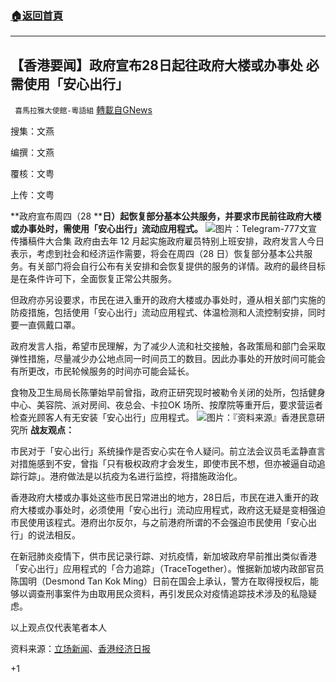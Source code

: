 ###  [:house:返回首頁](https://github.com/ourhimalayas/txt)
---

## 【香港要闻】政府宣布28日起往政府大楼或办事处 必需使用「安心出行」
` 喜馬拉雅大使館-粵語組` [轉載自GNews](https://gnews.org/zh-hans/818127/)

搜集：文燕

编撰：文燕

覆核：文粤

上传：文粤

**政府宣布周四（28 ****日）起恢复部分基本公共服务，并要求市民前往政府大楼或办事处时，需使用「安心出行」流动应用程式。**
![]()![](https://gnews.org/wp-content/uploads/2021/01/photo_2021-01-27_01-06-33-1.jpg)图片：Telegram-777文宣传播稿件大合集
政府由去年 12 月起实施政府雇员特别上班安排，政府发言人今日表示，考虑到社会和经济运作需要，将会在周四（28 日）恢复部分基本公共服务。有关部门将会自行公布有关安排和会恢复提供的服务的详情。政府的最终目标是在条件许可下，全面恢复正常公共服务。

但政府亦另设要求，市民在进入重开的政府大楼或办事处时，遵从相关部门实施的防疫措施，包括使用「安心出行」流动应用程式、体温检测和人流控制安排，同时要一直佩戴口罩。

政府发言人指，希望市民理解，为了减少人流和社交接触，各政策局和部门会采取弹性措施，尽量减少办公地点同一时间员工的数目。因此办事处的开放时间可能会有所更改，市民轮候服务的时间亦可能会延长。

食物及卫生局局长陈肇始早前曾指，政府正研究现时被勒令关闭的处所，包括健身中心、美容院、派对房间、夜总会、卡拉OK 场所、按摩院等重开后，要求营运者检查光顾客人有无安装「安心出行」应用程式。
![]()![](https://gnews.org/wp-content/uploads/2021/01/photo_2021-01-27_01-07-13-2.jpg)图片：『资料来源』香港民意研究所
**战友观点：**

市民对于「安心出行」系统操作是否安心实在令人疑问。前立法会议员毛孟静直言对措施感到不安，曾指「只有极权政府才会发生，即使市民不想，但亦被逼自动追踪行踪」。港府做法是以抗疫为名进行监控，将措施政治化。

香港政府大楼或办事处这些市民日常进出的地方，28日后，市民在进入重开的政府大楼或办事处时，必须使用「安心出行」流动应用程式，政府这无疑是变相强迫市民使用该程式。港府出尔反尔，与之前港府所谓的不会强迫市民使用「安心出行」的说法相反。

在新冠肺炎疫情下，供市民记录行踪、对抗疫情，新加坡政府早前推出类似香港「安心出行」应用程式的「合力追踪」（TraceTogether）。惟据新加坡内政部官员陈国明（Desmond Tan Kok Ming）日前在国会上承认，警方在取得授权后，能够以调查刑事案件为由取用民众资料，再引发民众对疫情追踪技术涉及的私隐疑虑。

以上观点仅代表笔者本人

资料来源：[立场新闻](https://www.thestandnews.com/politics/%E6%AD%A6%E6%BC%A2%E8%82%BA%E7%82%8E-%E6%94%BF%E5%BA%9C-%E5%B8%82%E6%B0%91%E5%89%8D%E5%BE%80%E6%94%BF%E5%BA%9C%E5%A4%A7%E6%A8%93%E6%88%96%E8%BE%A6%E4%BA%8B%E8%99%95-%E9%9C%80%E4%BD%BF%E7%94%A8-%E5%AE%89%E5%BF%83%E5%87%BA%E8%A1%8C/)、[香港经济日报](https://inews.hket.com/article/2845422/?lcc=an)

+1
